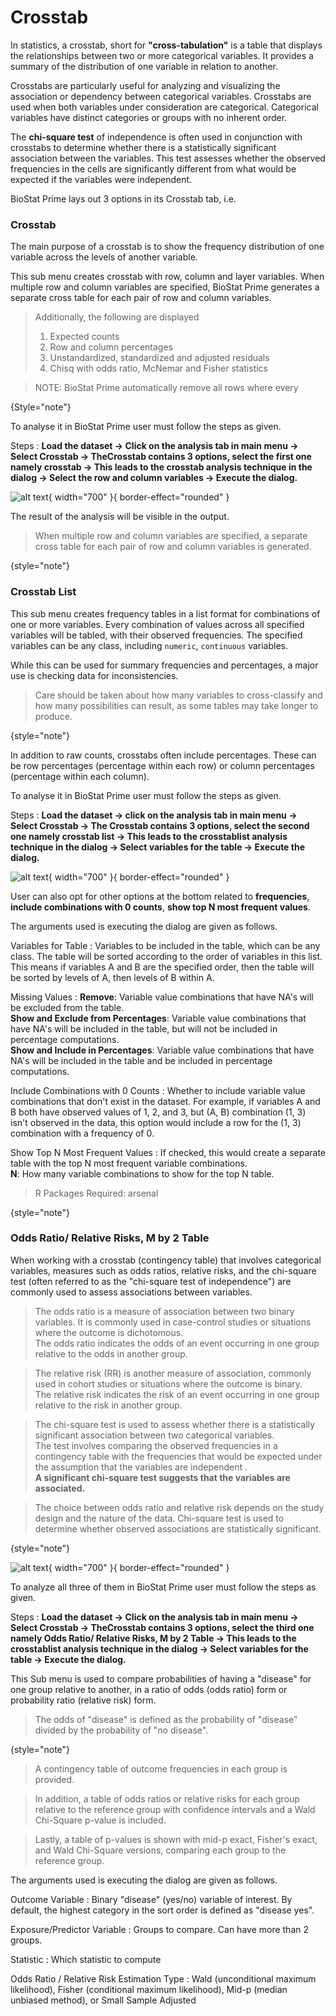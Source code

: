 # Crosstab

In statistics, a crosstab, short for __"cross-tabulation"__ is a table that displays the relationships between two or more categorical variables. It provides a summary of the distribution of one variable in relation to another. 

Crosstabs are particularly useful for analyzing and visualizing the association or dependency between categorical variables. Crosstabs are used when both variables under consideration are categorical. Categorical variables have distinct categories or groups with no inherent order. 

The __chi-square test__ of independence is often used in conjunction with crosstabs to determine whether there is a statistically significant association between the variables. This test assesses whether the observed frequencies in the cells are significantly different from what would be expected if the variables were independent. 

BioStat Prime lays out 3 options in its Crosstab tab, i.e.

### Crosstab

The main purpose of a crosstab is to show the frequency distribution of one variable across the levels of another variable.

This sub menu creates crosstab with row, column and layer variables. When multiple row and column variables are specified, BioStat Prime generates a separate cross table for each pair of row and column variables. 

>Additionally, the following are displayed
>1. Expected counts
>2. Row and column percentages
>3. Unstandardized, standardized and adjusted residuals
>4. Chisq with odds ratio, McNemar and Fisher statistics

>NOTE: BioStat Prime automatically remove all rows where every
>
{Style="note"}

To analyse it in BioStat Prime user must follow the steps as given.

Steps
: __Load the dataset -> Click on the analysis tab in main menu -> Select Crosstab -> TheCrosstab contains 3 options, select the first one namely crosstab -> This leads to the crosstab analysis technique in the dialog -> Select the row and column variables -> Execute the dialog.__

![alt text](screenshots/image99.png){ width="700" }{ border-effect="rounded" }

The result of the analysis will be visible in the output. 

>When multiple row and column variables are specified, a separate cross table for each pair of row and column variables is generated.
>
{style="note"}

### Crosstab List

This sub menu creates frequency tables in a list format for combinations of one or more variables. Every combination of values across all specified variables will be tabled, with their observed frequencies. The specified variables can be any class, including `numeric`, `continuous` variables. 

While this can be used for summary frequencies and percentages, a major use is checking data for inconsistencies. 

>Care should be taken about how many variables to cross-classify and how many possibilities can result, as some tables may take longer to produce.
>
{style="note"}

In addition to raw counts, crosstabs often include percentages. These can be row percentages (percentage within each row) or column percentages (percentage within each column).

To analyse it in BioStat Prime user must follow the steps as given.

Steps
: __Load the dataset -> click on the analysis tab in main menu -> Select Crosstab -> The Crosstab contains 3 options, select the second one namely crosstab list -> This leads to the crosstablist analysis technique in the dialog -> Select variables for the table -> Execute the dialog.__

![alt text](screenshots/image100.png){ width="700" }{ border-effect="rounded" }

User can also opt for other options at the bottom related to __frequencies__, __include combinations with 0 counts__, __show top N most frequent values__.

The arguments used is executing the dialog are given as follows.

Variables for Table
: Variables to be included in the table, which can be any class. The table will be sorted according to the order of variables in this list. This means if variables A and B are the specified order, then the table will be sorted by levels of A, then levels of B within A.

Missing Values
:
__Remove__: Variable value combinations that have NA's will be excluded from the table.                                                                                                                                                                                                
__Show and Exclude from Percentages__: Variable value combinations that have NA's will be included in the table, but will not be included in percentage computations.                                                                                                                   
__Show and Include in Percentages__: Variable value combinations that have NA's will be included in the table and be included in percentage computations.    

Include Combinations with 0 Counts
: Whether to include variable value combinations that don't exist in the dataset. For example, if variables A and B both have observed values of 1, 2, and 3, but (A, B) combination (1, 3) isn't observed in the data, this option would include a row for the (1, 3) combination with a frequency of 0.

Show Top N Most Frequent Values
: If checked, this would create a separate table with the top N most frequent variable combinations.     
__N__: How many variable combinations to show for the top N table.

>R Packages Required: arsenal
>
{style="note"}

### Odds Ratio/ Relative Risks, M by 2 Table

When working with a crosstab (contingency table) that involves categorical variables, measures such as odds ratios, relative risks, and the chi-square test (often referred to as the "chi-square test of independence") are commonly used to assess associations between variables.

>The odds ratio is a measure of association between two binary variables. It is commonly used in case-control studies or situations where the outcome is dichotomous.       
The odds ratio indicates the odds of an event occurring in one group relative to the odds in another group.

>The relative risk (RR) is another measure of association, commonly used in cohort studies or situations where the outcome is binary.       
The relative risk indicates the risk of an event occurring in one group relative to the risk in another group.

>The chi-square test is used to assess whether there is a statistically significant association between two categorical variables.       
The test involves comparing the observed frequencies in a contingency table with the frequencies that would be expected under the assumption that the variables are independent .      
__A significant chi-square test suggests that the variables are associated.__

>The choice between odds ratio and relative risk depends on the study design and the nature of the data. Chi-square test is used to determine whether observed associations are statistically significant.
>
{style="note"}

![alt text](screenshots/image101.png){ width="700" }{ border-effect="rounded" }

To analyze all three of them in BioStat Prime user must follow the steps as given.

Steps
: __Load the dataset -> Click on the analysis tab in main menu -> Select Crosstab -> TheCrosstab contains 3 options, select the third one namely Odds Ratio/ Relative Risks, M by 2 Table -> This leads to the crosstablist analysis technique in the dialog -> Select variables for the table -> Execute the dialog.__

This Sub menu is used to compare probabilities of having a "disease" for one group relative to another, in a ratio of odds (odds ratio) form or probability ratio (relative risk) form. 

>The odds of "disease" is defined as the probability of "disease" divided by the probability of "no disease". 
>
{style="note"}

>A contingency table of outcome frequencies in each group is provided. 

>In addition, a table of odds ratios or relative risks for each group relative to the reference group with confidence intervals and a Wald Chi-Square p-value is included. 

>Lastly, a table of p-values is shown with mid-p exact, Fisher's exact, and Wald Chi-Square versions, comparing each group to the reference group.

The arguments used is executing the dialog are given as follows.

Outcome Variable
: Binary "disease" (yes/no) variable of interest. By default, the highest category in the sort order is defined as "disease yes".

Exposure/Predictor Variable
: Groups to compare. Can have more than 2 groups.

Statistic
: Which statistic to compute

Odds Ratio / Relative Risk Estimation Type
: Wald (unconditional maximum likelihood), Fisher (conditional maximum likelihood), Mid-p (median unbiased method), or Small Sample Adjusted